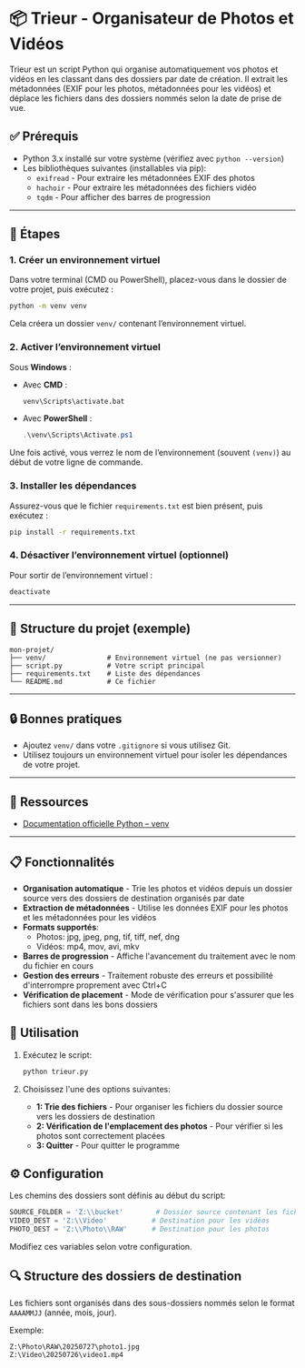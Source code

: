 # 📦 Trieur - Organisateur de Photos et Vidéos

Trieur est un script Python qui organise automatiquement vos photos et vidéos en les classant dans des dossiers par date de création. Il extrait les métadonnées (EXIF pour les photos, métadonnées pour les vidéos) et déplace les fichiers dans des dossiers nommés selon la date de prise de vue.

## ✅ Prérequis

* Python 3.x installé sur votre système (vérifiez avec `python --version`)
* Les bibliothèques suivantes (installables via pip):
  * `exifread` - Pour extraire les métadonnées EXIF des photos
  * `hachoir` - Pour extraire les métadonnées des fichiers vidéo
  * `tqdm` - Pour afficher des barres de progression

---

## 🔧 Étapes

### 1. Créer un environnement virtuel

Dans votre terminal (CMD ou PowerShell), placez-vous dans le dossier de votre projet, puis exécutez :

```bash
python -m venv venv
```

Cela créera un dossier `venv/` contenant l’environnement virtuel.

### 2. Activer l’environnement virtuel

Sous **Windows** :

* Avec **CMD** :

  ```bash
  venv\Scripts\activate.bat
  ```

* Avec **PowerShell** :

  ```powershell
  .\venv\Scripts\Activate.ps1
  ```

Une fois activé, vous verrez le nom de l’environnement (souvent `(venv)`) au début de votre ligne de commande.

### 3. Installer les dépendances

Assurez-vous que le fichier `requirements.txt` est bien présent, puis exécutez :

```bash
pip install -r requirements.txt
```

### 4. Désactiver l’environnement virtuel (optionnel)

Pour sortir de l’environnement virtuel :

```bash
deactivate
```

---

## 📁 Structure du projet (exemple)

```
mon-projet/
├── venv/               # Environnement virtuel (ne pas versionner)
├── script.py           # Votre script principal
├── requirements.txt    # Liste des dépendances
└── README.md           # Ce fichier
```

---

## 🔒 Bonnes pratiques

* Ajoutez `venv/` dans votre `.gitignore` si vous utilisez Git.
* Utilisez toujours un environnement virtuel pour isoler les dépendances de votre projet.

---

## 📎 Ressources

* [Documentation officielle Python – venv](https://docs.python.org/3/library/venv.html)

---

## 📋 Fonctionnalités

* **Organisation automatique** - Trie les photos et vidéos depuis un dossier source vers des dossiers de destination organisés par date
* **Extraction de métadonnées** - Utilise les données EXIF pour les photos et les métadonnées pour les vidéos
* **Formats supportés**:
  * Photos: jpg, jpeg, png, tif, tiff, nef, dng
  * Vidéos: mp4, mov, avi, mkv
* **Barres de progression** - Affiche l'avancement du traitement avec le nom du fichier en cours
* **Gestion des erreurs** - Traitement robuste des erreurs et possibilité d'interrompre proprement avec Ctrl+C
* **Vérification de placement** - Mode de vérification pour s'assurer que les fichiers sont dans les bons dossiers

## 🚀 Utilisation

1. Exécutez le script:
   ```bash
   python trieur.py
   ```

2. Choisissez l'une des options suivantes:
   * **1: Trie des fichiers** - Pour organiser les fichiers du dossier source vers les dossiers de destination
   * **2: Vérification de l'emplacement des photos** - Pour vérifier si les photos sont correctement placées
   * **3: Quitter** - Pour quitter le programme

## ⚙️ Configuration

Les chemins des dossiers sont définis au début du script:

```python
SOURCE_FOLDER = 'Z:\\bucket'        # Dossier source contenant les fichiers à trier
VIDEO_DEST = 'Z:\\Video'           # Destination pour les vidéos
PHOTO_DEST = 'Z:\\Photo\\RAW'      # Destination pour les photos
```

Modifiez ces variables selon votre configuration.

## 🔍 Structure des dossiers de destination

Les fichiers sont organisés dans des sous-dossiers nommés selon le format `AAAAMMJJ` (année, mois, jour).

Exemple:
```
Z:\Photo\RAW\20250727\photo1.jpg
Z:\Video\20250726\video1.mp4
```
